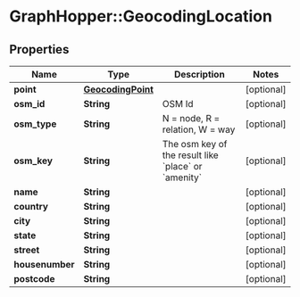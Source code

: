 # GraphHopper::GeocodingLocation

## Properties
Name | Type | Description | Notes
------------ | ------------- | ------------- | -------------
**point** | [**GeocodingPoint**](GeocodingPoint.md) |  | [optional] 
**osm_id** | **String** | OSM Id | [optional] 
**osm_type** | **String** | N &#x3D; node, R &#x3D; relation, W &#x3D; way | [optional] 
**osm_key** | **String** | The osm key of the result like &#x60;place&#x60; or &#x60;amenity&#x60; | [optional] 
**name** | **String** |  | [optional] 
**country** | **String** |  | [optional] 
**city** | **String** |  | [optional] 
**state** | **String** |  | [optional] 
**street** | **String** |  | [optional] 
**housenumber** | **String** |  | [optional] 
**postcode** | **String** |  | [optional] 


